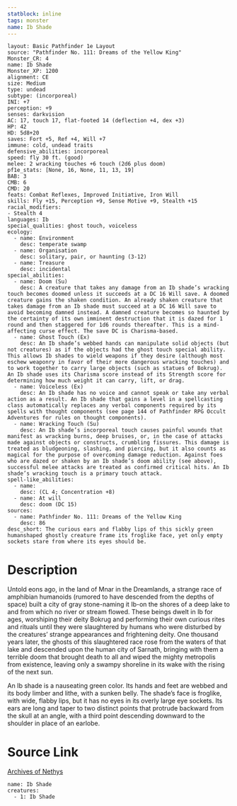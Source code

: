 ```yaml
---
statblock: inline
tags: monster
name: Ib Shade
---
```

```statblock
layout: Basic Pathfinder 1e Layout
source: "Pathfinder No. 111: Dreams of the Yellow King"
Monster_CR: 4
name: Ib Shade
Monster_XP: 1200
alignment: CE
size: Medium
type: undead
subtype: (incorporeal)
INI: +7
perception: +9
senses: darkvision
AC: 17, touch 17, flat-footed 14 (deflection +4, dex +3)
HP: 42
HD: 5d8+20
saves: Fort +5, Ref +4, Will +7
immune: cold, undead traits
defensive_abilities: incorporeal
speed: fly 30 ft. (good)
melee: 2 wracking touches +6 touch (2d6 plus doom)
pf1e_stats: [None, 16, None, 11, 13, 19]
BAB: 3
CMB: 6
CMD: 20
feats: Combat Reflexes, Improved Initiative, Iron Will
skills: Fly +15, Perception +9, Sense Motive +9, Stealth +15
racial_modifiers:
- Stealth 4
languages: Ib
special_qualities: ghost touch, voiceless
ecology:
  - name: Environment
    desc: temperate swamp
  - name: Organisation
    desc: solitary, pair, or haunting (3-12)
  - name: Treasure
    desc: incidental
special_abilities:
  - name: Doom (Su)
    desc: A creature that takes any damage from an Ib shade’s wracking touch becomes doomed unless it succeeds at a DC 16 Will save. A doomed creature gains the shaken condition. An already shaken creature that takes damage from an Ib shade must succeed at a DC 16 Will save to avoid becoming damned instead. A damned creature becomes so haunted by the certainty of its own imminent destruction that it is dazed for 1 round and then staggered for 1d6 rounds thereafter. This is a mind-affecting curse effect. The save DC is Charisma-based.
  - name: Ghost Touch (Ex)
    desc: An Ib shade’s webbed hands can manipulate solid objects (but not creatures) as if the objects had the ghost touch special ability. This allows Ib shades to wield weapons if they desire (although most eschew weaponry in favor of their more dangerous wracking touches) and to work together to carry large objects (such as statues of Bokrug). An Ib shade uses its Charisma score instead of its Strength score for determining how much weight it can carry, lift, or drag.
  - name: Voiceless (Ex)
    desc: An Ib shade has no voice and cannot speak or take any verbal action as a result. An Ib shade that gains a level in a spellcasting class automatically replaces any verbal components required by its spells with thought components (see page 144 of Pathfinder RPG Occult Adventures for rules on thought components).
  - name: Wracking Touch (Su)
    desc: An Ib shade’s incorporeal touch causes painful wounds that manifest as wracking burns, deep bruises, or, in the case of attacks made against objects or constructs, crumbling fissures. This damage is treated as bludgeoning, slashing, and piercing, but it also counts as magical for the purpose of overcoming damage reduction. Against foes who are dazed or shaken by an Ib shade’s doom ability (see above), successful melee attacks are treated as confirmed critical hits. An Ib shade’s wracking touch is a primary touch attack.
spell-like_abilities:
  - name:
    desc: (CL 4; Concentration +8)
  - name: At will
    desc: doom (DC 15)
sources:
  - name: Pathfinder No. 111: Dreams of the Yellow King
    desc: 86
desc_short: The curious ears and flabby lips of this sickly green humanshaped ghostly creature frame its froglike face, yet only empty sockets stare from where its eyes should be.
```
# Description
Untold eons ago, in the land of Mnar in the Dreamlands, a strange race of amphibian humanoids (rumored to have descended from the depths of space) built a city of gray stone-naming it Ib-on the shores of a deep lake to and from which no river or stream flowed. These beings dwelt in Ib for ages, worshiping their deity Bokrug and performing their own curious rites and rituals until they were slaughtered by humans who were disturbed by the creatures’ strange appearances and frightening deity. One thousand years later, the ghosts of this slaughtered race rose from the waters of that lake and descended upon the human city of Sarnath, bringing with them a terrible doom that brought death to all and wiped the mighty metropolis from existence, leaving only a swampy shoreline in its wake with the rising of the next sun.

An Ib shade is a nauseating green color. Its hands and feet are webbed and its body limber and lithe, with a sunken belly. The shade’s face is froglike, with wide, flabby lips, but it has no eyes in its overly large eye sockets. Its ears are long and taper to two distinct points that protrude backward from the skull at an angle, with a third point descending downward to the shoulder in place of an earlobe.
# Source Link
[Archives of Nethys](https://aonprd.com/MonsterDisplay.aspx?ItemName=Ib%20Shade)
```encounter-table
name: Ib Shade
creatures:
  - 1: Ib Shade
```
